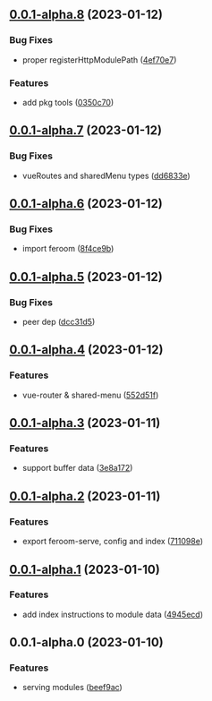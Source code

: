 ## [0.0.1-alpha.8](https://github.com/feroomjs/feroomjs/compare/v0.0.1-alpha.7...v0.0.1-alpha.8) (2023-01-12)


### Bug Fixes

* proper registerHttpModulePath ([4ef70e7](https://github.com/feroomjs/feroomjs/commit/4ef70e797831e5b670ca74b5670ebcf1c0477c7a))


### Features

* add pkg tools ([0350c70](https://github.com/feroomjs/feroomjs/commit/0350c7007a27ecb22ec720e89873ef09dc4b312a))



## [0.0.1-alpha.7](https://github.com/feroomjs/feroomjs/compare/v0.0.1-alpha.6...v0.0.1-alpha.7) (2023-01-12)


### Bug Fixes

* vueRoutes and sharedMenu types ([dd6833e](https://github.com/feroomjs/feroomjs/commit/dd6833e0c14cbd41ad2dfd8f30501145cdf73cd1))



## [0.0.1-alpha.6](https://github.com/feroomjs/feroomjs/compare/v0.0.1-alpha.5...v0.0.1-alpha.6) (2023-01-12)


### Bug Fixes

* import feroom ([8f4ce9b](https://github.com/feroomjs/feroomjs/commit/8f4ce9bb5e77cd75729cb6fbd6e91a5b3713c4eb))



## [0.0.1-alpha.5](https://github.com/feroomjs/feroomjs/compare/v0.0.1-alpha.4...v0.0.1-alpha.5) (2023-01-12)


### Bug Fixes

* peer dep ([dcc31d5](https://github.com/feroomjs/feroomjs/commit/dcc31d58b3c81f8e7ef065d81ed46c47a0be9f9e))



## [0.0.1-alpha.4](https://github.com/feroomjs/feroomjs/compare/v0.0.1-alpha.3...v0.0.1-alpha.4) (2023-01-12)


### Features

* vue-router & shared-menu ([552d51f](https://github.com/feroomjs/feroomjs/commit/552d51f2aab323667d4062fb1caa540dae3ee7f7))



## [0.0.1-alpha.3](https://github.com/feroomjs/feroomjs/compare/v0.0.1-alpha.2...v0.0.1-alpha.3) (2023-01-11)


### Features

* support buffer data ([3e8a172](https://github.com/feroomjs/feroomjs/commit/3e8a172e04e5d3523a413bb6218f823fa055b6bf))



## [0.0.1-alpha.2](https://github.com/feroomjs/feroomjs/compare/v0.0.1-alpha.1...v0.0.1-alpha.2) (2023-01-11)


### Features

* export feroom-serve, config and index ([711098e](https://github.com/feroomjs/feroomjs/commit/711098e22516a05ac76c63d0569263a0ea1df5c2))



## [0.0.1-alpha.1](https://github.com/feroomjs/feroomjs/compare/v0.0.1-alpha.0...v0.0.1-alpha.1) (2023-01-10)


### Features

* add index instructions to module data ([4945ecd](https://github.com/feroomjs/feroomjs/commit/4945ecde83d20250114fac343a90e74bf0dcb599))



## 0.0.1-alpha.0 (2023-01-10)


### Features

* serving modules ([beef9ac](https://github.com/feroomjs/feroomjs/commit/beef9ac84c95d16f87c7badc00b35548d556329c))



